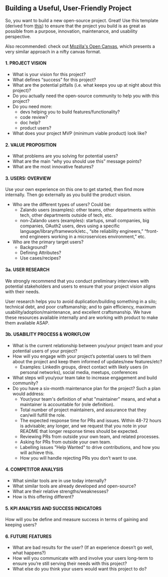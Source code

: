 ## Building a Useful, User-Friendly Project

So, you want to build a new open-source project. Great! Use this template (derived from [this](http://www.uxapprentice.com/resources/stakeholder-interview-template/)) to ensure that the project you build is as great as possible from a purpose, innovation, maintenance, and usability perspective. 

Also recommended: check out [Mozilla's Open Canvas](https://mozilla.github.io/open-leadership-training-series/articles/opening-your-project/develop-an-open-project-strategy-with-open-canvas/), which presents a very similar approach in a nifty canvas format.

#### 1. PROJECT VISION
- What is your vision for this project?
- What defines “success” for this project?
- What are the potential pitfalls (i.e. what keeps you up at night about this project)?
- Do you actually need the open-source community to help you with this project?
- Do you need more: 
  - devs helping you to build features/functionality? 
  - code review? 
  - doc help? 
  - product users? 
- What does your project MVP (minimum viable product) look like?

#### 2. VALUE PROPOSITION
- What problems are you solving for potential users? 
- What are the main “why you should use this” message points?
- What are the most innovative features?

#### 3. USERS: OVERVIEW
Use your own experience on this one to get started, then find more internally. Then go externally as you build the product vision.
- Who are the different types of users? Could be: 
  - Zalando users (examples): other teams, other departments within tech, other departments outside of tech, etc.
  - non-Zalando users (examples): startups, small companies, big companies, OAuth2 users, devs using a specific language/library/framework/etc., “site reliability engineers,” “front-end engineers working in a microservices environment,” etc. 
- Who are the primary target users?
  - Background?
  - Defining Attributes?
  - Use cases/recipes? 
 
#### 3a. USER RESEARCH
We strongly recommend that you conduct preliminary interviews with potential stakeholders and users to ensure that your project vision aligns with their needs. 

User research helps you to avoid duplication/building something in a silo; technical debt, and poor craftsmanship; and to gain efficiency, maximum usability/adoption/maintenance, and excellent craftsmanship. We have these resources available internally and are working with product to make them available ASAP.

#### 3b. USABILITY PROCESS & WORKFLOW  
- What is the current relationship between you/your project team and your potential users of your project?
- How will you engage with your project’s potential users to tell them about the project and keep them informed of updates/new features/etc? 
  - Examples: LinkedIn groups, direct contact with likely users (in personal networks), social media, meetups, conferences 
- What steps will you/your team take to increase engagement and build community?
- Do you have a six-month maintenance plan for the project? Such a plan would address:
  - Your/your team's definition of what "maintainer" means, and what a maintainer is accountable for (role definition).
  - Total number of project maintainers, and assurance that they can/will fulfill the role.
  - The expected response time for PRs and issues. Within 48-72 hours is advisable; any longer, and we request that you note in your README that longer response times should be expected.
  - Reviewing PRs from outside your own team, and related processes.
  - Asking for PRs from outside your own team.
  - Labelling issues "Help Wanted" to drive contributions, and how you will achieve this.
  - How you will handle rejecting PRs you don’t want to use.

#### 4. COMPETITOR ANALYSIS
- What similar tools are in use today internally?
- What similar tools are already developed and open-source?
- What are their relative strengths/weaknesses?
- How is this offering different?

#### 5. KPI ANALYSIS AND SUCCESS INDICATORS
How will you be define and measure success in terms of gaining and keeping users?  

#### 6. FUTURE FEATURES
- What are bad results for the user? (If an experience doesn’t go well, what happens?)
- How will you communicate with and involve your users long-term to ensure you’re still serving their needs with this project?
- What else do you think your users would want this project to do?
